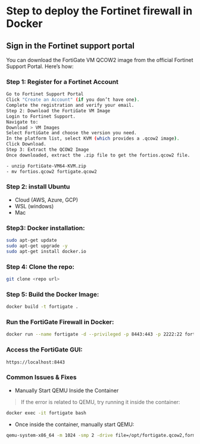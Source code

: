 # Step to deploy the Fortinet firewall in Docker

## Sign in the Fortinet support portal
You can download the FortiGate VM QCOW2 image from the official Fortinet Support Portal. Here’s how:

### Step 1: Register for a Fortinet Account
```bash
Go to Fortinet Support Portal
Click "Create an Account" (if you don’t have one).
Complete the registration and verify your email.
Step 2: Download the FortiGate VM Image
Login to Fortinet Support.
Navigate to:
Download > VM Images
Select FortiGate and choose the version you need.
In the platform list, select KVM (which provides a .qcow2 image).
Click Download.
Step 3: Extract the QCOW2 Image
Once downloaded, extract the .zip file to get the fortios.qcow2 file.
```
```bash
- unzip FortiGate-VM64-KVM.zip
- mv fortios.qcow2 fortigate.qcow2
```
### Step 2: install Ubuntu
- Cloud (AWS, Azure, GCP)
- WSL (windows)
- Mac

### Step3: Docker installation:
```bash
sudo apt-get update
sudo apt-get upgrade -y
sudo apt-get install docker.io
```
### Step 4: Clone the repo:
```bash
git clone <repo url>
```
### Step 5: Build the Docker Image:
```bash
docker build -t fortigate .
```
### Run the FortiGate Firewall in Docker:
```bash
docker run --name fortigate -d --privileged -p 8443:443 -p 2222:22 fortigate
```
### Access the FortiGate GUI:
```bash
https://localhost:8443
```

### Common Issues & Fixes
- Manually Start QEMU Inside the Container
> If the error is related to QEMU, try running it inside the container:
```bash
docker exec -it fortigate bash
```
- Once inside the container, manually start QEMU:
```bash
qemu-system-x86_64 -m 1024 -smp 2 -drive file=/opt/fortigate.qcow2,format=qcow2 -netdev user,id=net0,hostfwd=tcp::8443-:443,hostfwd=tcp::2222-:22 -device e1000,netdev=net0 -nographic
```
